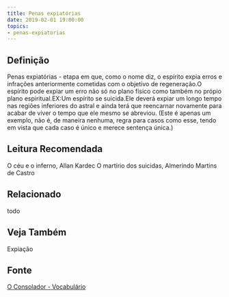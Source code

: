 ```yaml
---
title: Penas expiatórias
date: 2019-02-01 19:00:00
topics:
- penas-expiatorias
---
```


## Definição
Penas expiatórias - etapa em que, como o nome diz, o espírito expia erros e
infrações anteriormente cometidas com o objetivo de regeneração.O espírito pode
expiar um erro não só no plano físico como também no própio plano
espiritual.EX:Um espírito se suicida.Ele deverá expiar um longo tempo nas
regiões inferiores do astral e ainda terá que reencarnar novamente para acabar
de viver o tempo que ele mesmo se abreviou. (Este é apenas um exemplo, não é,
de maneira nenhuma, regra para casos como esse, tendo em vista que cada caso é
único e merece sentença única.)

## Leitura Recomendada
O céu e o inferno, Allan Kardec
O martírio dos suicidas, Almerindo Martins de Castro

## Relacionado
todo

## Veja Também
Expiação


## Fonte
[O Consolador - Vocabulário](http://www.oconsolador.com.br/linkfixo/vocabulario/principal.html)
